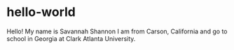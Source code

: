 # hello-world

Hello!
My name is Savannah Shannon I am from Carson, California and go to school in Georgia at Clark Atlanta University.
